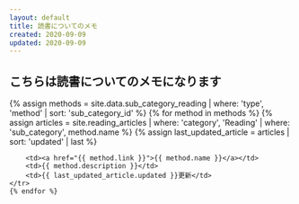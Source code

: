 ```yaml
---
layout: default
title: 読書についてのメモ
created: 2020-09-09
updated: 2020-09-09
---
```

## こちらは読書についてのメモになります

<table>
    {% assign methods = site.data.sub_category_reading | where: 'type', 'method'
                                                       | sort: 'sub_category_id' %}
    {% for method in methods %}
    <tr>
        {% assign articles = site.reading_articles  | where: 'category', 'Reading'
                                                    | where: 'sub_category', method.name %}
        {% assign last_updated_article = articles | sort: 'updated' | last %}

        <td><a href="{{ method.link }}">{{ method.name }}</a></td>
        <td>{{ method.description }}</td>
        <td>{{ last_updated_article.updated }}更新</td>
    </tr>
    {% endfor %}
</table>
